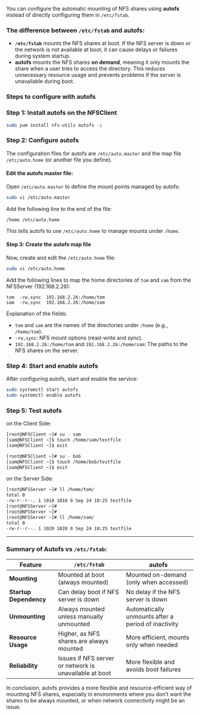 You can configure the automatic mounting of NFS shares using **autofs** instead of directly configuring them in `/etc/fstab`. 

### The difference between **`/etc/fstab`** and **autofs**:

- **`/etc/fstab`** mounts the NFS shares at boot. If the NFS server is down or the network is not available at boot, it can cause delays or failures during system startup.
- **autofs** mounts the NFS shares **on demand**, meaning it only mounts the share when a user tries to access the directory. This reduces unnecessary resource usage and prevents problems if the server is unavailable during boot.

### Steps to configure with autofs

### Step 1: Install autofs on the **NFSClient**
```bash
sudo yum install nfs-utils autofs -y
```

### Step 2: Configure autofs
The configuration files for autofs are `/etc/auto.master` and the map file `/etc/auto.home` (or another file you define). 

#### Edit the autofs master file:
Open `/etc/auto.master` to define the mount points managed by autofs:
```bash
sudo vi /etc/auto.master
```

Add the following line to the end of the file:
```
/home /etc/auto.home
```

This tells autofs to use `/etc/auto.home` to manage mounts under `/home`.

#### Step 3: Create the autofs map file
Now, create and edit the `/etc/auto.home` file:
```bash
sudo vi /etc/auto.home
```

Add the following lines to map the home directories of `tom` and `sam` from the NFSServer (192.168.2.26):
```
tom  -rw,sync  192.168.2.26:/home/tom
sam  -rw,sync  192.168.2.26:/home/sam
```

Explanation of the fields:
- `tom` and `sam` are the names of the directories under `/home` (e.g., `/home/tom`).
- `-rw,sync`: NFS mount options (read-write and sync).
- `192.168.2.26:/home/tom` and `192.168.2.26:/home/sam`: The paths to the NFS shares on the server.

### Step 4: Start and enable autofs
After configuring autofs, start and enable the service:

```bash
sudo systemctl start autofs
sudo systemctl enable autofs
```

### Step 5: Test autofs

on the Client Side:

```bash
[root@NFSClient ~]# su - sam
[sam@NFSClient ~]$ touch /home/sam/testfile
[sam@NFSClient ~]$ exit
```


```bash
[root@NFSClient ~]# su - bob
[sam@NFSClient ~]$ touch /home/bob/testfile
[sam@NFSClient ~]$ exit
```

on the Server Side:

```bash
[root@NFSServer ~]# ll /home/tom/
total 0
-rw-r--r--. 1 1010 1010 0 Sep 24 10:25 testfile
[root@NFSServer ~]#
[root@NFSServer ~]#
[root@NFSServer ~]# ll /home/sam/
total 0
-rw-r--r--. 1 1020 1020 0 Sep 24 10:25 testfile
```


---


### Summary of Autofs vs `/etc/fstab`:

| Feature                   | `/etc/fstab`                         | autofs                                |
|---------------------------|---------------------------------------|---------------------------------------|
| **Mounting**               | Mounted at boot (always mounted)      | Mounted on-demand (only when accessed)|
| **Startup Dependency**     | Can delay boot if NFS server is down  | No delay if the NFS server is down    |
| **Unmounting**             | Always mounted unless manually unmounted | Automatically unmounts after a period of inactivity |
| **Resource Usage**         | Higher, as NFS shares are always mounted | More efficient, mounts only when needed |
| **Reliability**            | Issues if NFS server or network is unavailable at boot | More flexible and avoids boot failures|

In conclusion, autofs provides a more flexible and resource-efficient way of mounting NFS shares, especially in environments where you don’t want the shares to be always mounted, or when network connectivity might be an issue.
